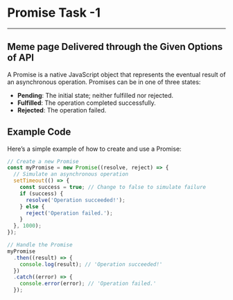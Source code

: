 # Promise Task -1 
***
## Meme page Delivered through the Given Options of API

A Promise is a native JavaScript object that represents the eventual result of an asynchronous operation. Promises can be in one of three states:
- **Pending**: The initial state; neither fulfilled nor rejected.
- **Fulfilled**: The operation completed successfully.
- **Rejected**: The operation failed.

## Example Code

Here’s a simple example of how to create and use a Promise:

```javascript
// Create a new Promise
const myPromise = new Promise((resolve, reject) => {
  // Simulate an asynchronous operation
  setTimeout(() => {
    const success = true; // Change to false to simulate failure
    if (success) {
      resolve('Operation succeeded!');
    } else {
      reject('Operation failed.');
    }
  }, 1000);
});

// Handle the Promise
myPromise
  .then((result) => {
    console.log(result); // 'Operation succeeded!'
  })
  .catch((error) => {
    console.error(error); // 'Operation failed.'
  });
